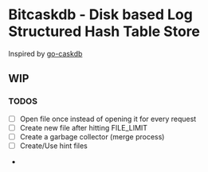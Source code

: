 # Bitcaskdb - Disk based Log Structured Hash Table Store

Inspired by [go-caskdb](https://github.com/avinassh/go-caskdb/tree/final)

## WIP

### TODOS
- [ ] Open file once instead of opening it for every request
- [ ] Create new file after hitting FILE_LIMIT
- [ ] Create a garbage collector (merge process)
- [ ] Create/Use hint files
- 